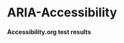 # ARIA-Accessibility
#### Accessibility.org test results
<a href="https://accessibilitytest.org/results/_95i2Ctxko4y"></a>